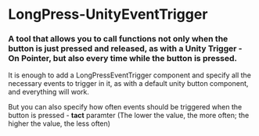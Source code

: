 # LongPress-UnityEventTrigger
### A tool that allows you to call functions not only when the button is just pressed and released, as with a Unity Trigger - On Pointer, but also every time while the button is pressed.

It is enough to add a LongPressEventTrigger component and specify all the necessary events to trigger in it, as with a default unity button component, and everything will work.

But you can also specify how often events should be triggered when the button is pressed - **tact** paramter (The lower the value, the more often; the higher the value, the less often)
